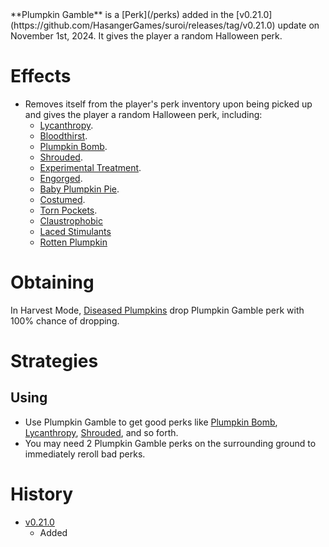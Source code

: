 <Event />
**Plumpkin Gamble** is a [Perk](/perks) added in the [v0.21.0](https://github.com/HasangerGames/suroi/releases/tag/v0.21.0) update on November 1st, 2024. It gives the player a random Halloween perk.

# Effects
- Removes itself from the player's perk inventory upon being picked up and gives the player a random Halloween perk, including:
  - [Lycanthropy](/perks/lycanthropy).
  - [Bloodthirst](/perks/bloodthirst).
  - [Plumpkin Bomb](/perks/plumpkin_bomb).
  - [Shrouded](/perks/shrouded).
  - [Experimental Treatment](/perks/experimental_treatment).
  - [Engorged](/perks/engorged).
  - [Baby Plumpkin Pie](/perks/baby_plumpkin_pie).
  - [Costumed](/perks/costumed).
  - [Torn Pockets](/perks/torn_pockets).
  - [Claustrophobic](/perks/claustrophobic)
  - [Laced Stimulants](/perks/laced_stimulants)
  - [Rotten Plumpkin](/perks/rotten_plumpkin)

# Obtaining
In Harvest Mode, [Diseased Plumpkins](/obstacles/diseased_plumpkin) drop Plumpkin Gamble perk with 100% chance of dropping.

# Strategies
## Using
- Use Plumpkin Gamble to get good perks like [Plumpkin Bomb](/perks/plumpkin_bomb), [Lycanthropy](/perks/lycanthropy), [Shrouded](/perks/shrouded), and so forth.
- You may need 2 Plumpkin Gamble perks on the surrounding ground to immediately reroll bad perks.

# History
- [v0.21.0](https://github.com/HasangerGames/suroi/releases/tag/v0.21.0)
  - Added
